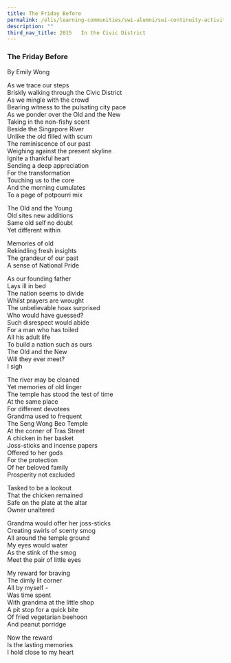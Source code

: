 ```yaml
---
title: The Friday Before
permalink: /elis/learning-communities/swi-alumni/swi-continuity-activities/the-friday-before/
description: ""
third_nav_title: 2015   In the Civic District
---
```

### The Friday Before
By Emily Wong

As we trace our steps  <br>
Briskly walking through the Civic District  <br>
As we mingle with the crowd  <br>
Bearing witness to the pulsating city pace  <br>
As we ponder over the Old and the New  <br>
Taking in the non-fishy scent  <br>
Beside the Singapore River  <br>
Unlike the old filled with scum  <br>
The reminiscence of our past  <br>
Weighing against the present skyline <br> 
Ignite a thankful heart  <br>
Sending a deep appreciation  <br>
For the transformation  <br>
Touching us to the core  <br>
And the morning cumulates  <br>
To a page of potpourri mix

The Old and the Young  <br>
Old sites new additions  <br>
Same old self no doubt  <br>
Yet different within

Memories of old  <br>
Rekindling fresh insights  <br>
The grandeur of our past  <br>
A sense of National Pride

As our founding father  <br>
Lays ill in bed  <br>
The nation seems to divide  <br>
Whilst prayers are wrought  <br>
The unbelievable hoax surprised  <br>
Who would have guessed?  <br>
Such disrespect would abide  <br>
For a man who has toiled  <br>
All his adult life  <br>
To build a nation such as ours  <br>
The Old and the New  <br>
Will they ever meet?  <br>
I sigh

The river may be cleaned  <br>
Yet memories of old linger  <br>
The temple has stood the test of time  <br>
At the same place  <br>
For different devotees  <br>
Grandma used to frequent  <br>
The Seng Wong Beo Temple  <br>
At the corner of Tras Street  <br>
A chicken in her basket  <br>
Joss-sticks and incense papers  <br>
Offered to her gods  <br>
For the protection  <br>
Of her beloved family  <br>
Prosperity not excluded

Tasked to be a lookout  <br>
That the chicken remained  <br>
Safe on the plate at the altar  <br>
Owner unaltered

Grandma would offer her joss-sticks  <br>
Creating swirls of scenty smog  <br>
All around the temple ground  <br>
My eyes would water  <br>
As the stink of the smog  <br>
Meet the pair of little eyes

My reward for braving  <br>
The dimly lit corner  <br>
All by myself -  <br>
Was time spent  <br>
With grandma at the little shop  <br>
A pit stop for a quick bite  <br>
Of fried vegetarian beehoon  <br>
And peanut porridge

Now the reward  <br>
Is the lasting memories  <br>
I hold close to my heart